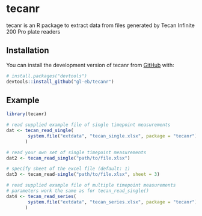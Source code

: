 # tecanr

<!-- badges: start -->
<!-- badges: end -->

tecanr is an R package to extract data from files generated by Tecan Infinite
200 Pro plate readers

## Installation

You can install the development version of tecanr from
[GitHub](https://github.com/) with:

``` r
# install.packages("devtools")
devtools::install_github("gl-eb/tecanr")
```

## Example

``` r
library(tecanr)

# read supplied example file of single timepoint measurements
dat <- tecan_read_single(
        system.file("extdata", "tecan_single.xlsx", package = "tecanr")
       )

# read your own set of single timepoint measurements
dat2 <- tecan_read_single("path/to/file.xlsx")

# specify sheet of the excel file (default: 1)
dat3 <- tecan_read-single("path/to/file.xlsx", sheet = 3)

# read supplied example file of multiple timepoint measurements
# parameters work the same as for tecan_read_single()
dat4 <- tecan_read_series(
        system.file("extdata", "tecan_series.xlsx", package = "tecanr")
       )
```

